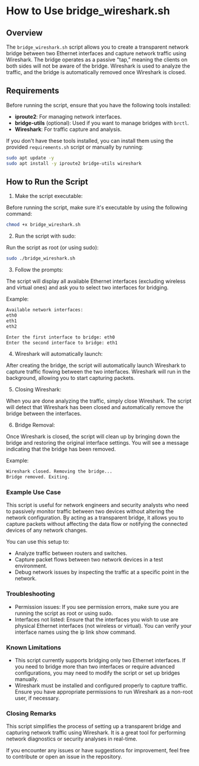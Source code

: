 # How to Use bridge_wireshark.sh

## Overview

The `bridge_wireshark.sh` script allows you to create a transparent network bridge between two Ethernet interfaces and capture network traffic using Wireshark. The bridge operates as a passive "tap," meaning the clients on both sides will not be aware of the bridge. Wireshark is used to analyze the traffic, and the bridge is automatically removed once Wireshark is closed.

## Requirements

Before running the script, ensure that you have the following tools installed:
- **iproute2**: For managing network interfaces.
- **bridge-utils** (optional): Used if you want to manage bridges with `brctl`.
- **Wireshark**: For traffic capture and analysis.

If you don't have these tools installed, you can install them using the provided `requirements.sh` script or manually by running:

```bash
sudo apt update -y
sudo apt install -y iproute2 bridge-utils wireshark
```

## How to Run the Script
1. Make the script executable:

Before running the script, make sure it's executable by using the following command:

```bash
chmod +x bridge_wireshark.sh
```
2. Run the script with sudo:

Run the script as root (or using sudo):

```bash
sudo ./bridge_wireshark.sh
```
3. Follow the prompts:

The script will display all available Ethernet interfaces (excluding wireless and virtual ones) and ask you to select two interfaces for bridging.

Example:

```bash
Available network interfaces:
eth0
eth1
eth2

Enter the first interface to bridge: eth0
Enter the second interface to bridge: eth1
```
4. Wireshark will automatically launch:

After creating the bridge, the script will automatically launch Wireshark to capture traffic flowing between the two interfaces. Wireshark will run in the background, allowing you to start capturing packets.

5. Closing Wireshark:

When you are done analyzing the traffic, simply close Wireshark. The script will detect that Wireshark has been closed and automatically remove the bridge between the interfaces.

6. Bridge Removal:

Once Wireshark is closed, the script will clean up by bringing down the bridge and restoring the original interface settings. You will see a message indicating that the bridge has been removed.

Example:
```bash
Wireshark closed. Removing the bridge...
Bridge removed. Exiting.
```

### Example Use Case
This script is useful for network engineers and security analysts who need to passively monitor traffic between two devices without altering the network configuration. By acting as a transparent bridge, it allows you to capture packets without affecting the data flow or notifying the connected devices of any network changes.

You can use this setup to:

* Analyze traffic between routers and switches.
* Capture packet flows between two network devices in a test environment.
* Debug network issues by inspecting the traffic at a specific point in the network.

### Troubleshooting
* Permission issues: If you see permission errors, make sure you are running the script as root or using sudo.
* Interfaces not listed: Ensure that the interfaces you wish to use are physical Ethernet interfaces (not wireless or virtual). You can verify your interface names using the ip link show command.

### Known Limitations
* This script currently supports bridging only two Ethernet interfaces. If you need to bridge more than two interfaces or require advanced configurations, you may need to modify the script or set up bridges manually.
* Wireshark must be installed and configured properly to capture traffic. Ensure you have appropriate permissions to run Wireshark as a non-root user, if necessary.

### Closing Remarks
This script simplifies the process of setting up a transparent bridge and capturing network traffic using Wireshark. It is a great tool for performing network diagnostics or security analyses in real-time.

If you encounter any issues or have suggestions for improvement, feel free to contribute or open an issue in the repository.

